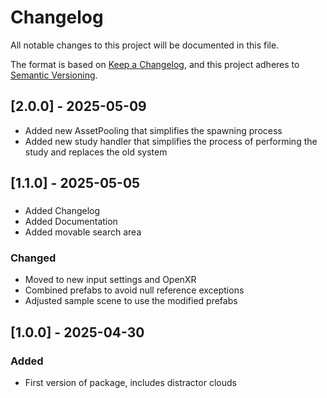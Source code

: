 ﻿# Changelog

All notable changes to this project will be documented in this file.

The format is based on [Keep a Changelog](https://keepachangelog.com/en/1.0.0/),
and this project adheres to [Semantic Versioning](https://semver.org/spec/v2.0.0.html).

## [2.0.0] - 2025-05-09

- Added new AssetPooling that simplifies the spawning process
- Added new study handler that simplifies the process of performing the study and replaces the old system

## [1.1.0] - 2025-05-05

###

- Added Changelog
- Added Documentation
- Added movable search area

### Changed

- Moved to new input settings and OpenXR
- Combined prefabs to avoid null reference exceptions
- Adjusted sample scene to use the modified prefabs

## [1.0.0] - 2025-04-30

### Added

- First version of package, includes distractor clouds

